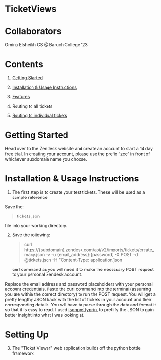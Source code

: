 # TicketViews

# Collaborators
Omina Elsheikh CS @ Baruch College '23 

# Contents
1. [Getting Started](#mylink) 

2. [Installation & Usage Instructions](#mylink2)

3. [Features]()

4. [Routing to all tickets]()

5. [Routing to individual tickets]()

# Getting Started
<p id="mylink"> Head over to the Zendesk website and create an account to start a 14 day free trial.
In creating your account, please use the prefix “zcc” in front of whichever
subdomain name you choose.
</p>

# Installation & Usage Instructions
1.  <p id="mylink2"> The first step is to create your test tickets. These will be used as a sample reference. 
Save the: <blockquote> <p>tickets.json</p></blockquote> file into your working directory.


 2.  Save the following: <blockquote> <p>curl https://{subdomain}.zendesk.com/api/v2/imports/tickets/create_many.json -v -u
{email_address}:{password} -X POST -d @tickets.json -H "Content-Type:
application/json</p></blockquote> curl command as you will need it to make the necessary POST request to your personal Zendesk account. 

Replace the email address and password placeholders with your personal account credentials. Paste the curl command into the terminal (assuming you are within the correct directory) to run the POST request. You will get a pretty lengthy JSON back with the list of tickets in your account and their corresponding details. You will have to parse through the data and format it so that it is easy to read. 
I used <a href="http://jsonprettyprint.net/">jsonprettyprint</a> to prettify the JSON to gain better insight into what i was looking at. 

# Setting Up 

3.  The "Ticket Viewer" web application builds off the python bottle framework 
 </p>